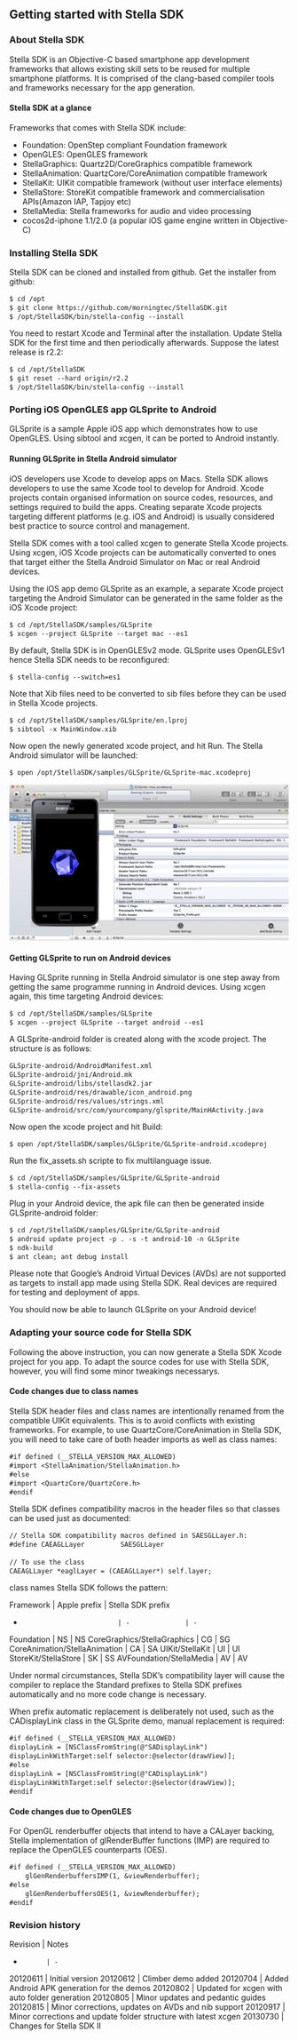 ## Getting started with Stella SDK


### About Stella SDK

Stella SDK is an Objective-C based smartphone app development frameworks that allows existing skill sets to be reused for multiple smartphone platforms. It is comprised of the clang-based compiler tools and frameworks necessary for the app generation.

#### Stella SDK at a glance

Frameworks that comes with Stella SDK include:

* Foundation: OpenStep compliant Foundation framework
* OpenGLES: OpenGLES framework
* StellaGraphics: Quartz2D/CoreGraphics compatible framework
* StellaAnimation: QuartzCore/CoreAnimation compatible framework
* StellaKit: UIKit compatible framework (without user interface elements)
* StellaStore: StoreKit compatible framework and commercialisation APIs(Amazon IAP, Tapjoy etc)
* StellaMedia: Stella frameworks for audio and video processing
* cocos2d-iphone 1.1/2.0 (a popular iOS game engine written in Objective-C)


### Installing Stella SDK

Stella SDK can be cloned and installed from github. Get the installer from github:

    $ cd /opt
    $ git clone https://github.com/morningtec/StellaSDK.git
    $ /opt/StellaSDK/bin/stella-config --install

You need to restart Xcode and Terminal after the installation. Update Stella SDK for the first time and then periodically afterwards. Suppose the latest release is r2.2:

    $ cd /opt/StellaSDK
    $ git reset --hard origin/r2.2
    $ /opt/StellaSDK/bin/stella-config --install


### Porting iOS OpenGLES app GLSprite to Android

GLSprite is a sample Apple iOS app which demonstrates how to use OpenGLES. Using sibtool and xcgen, it can be ported to Android instantly.

#### Running GLSprite in Stella Android simulator

iOS developers use Xcode to develop apps on Macs. Stella SDK allows developers to use the same Xcode tool to develop for Android. Xcode projects contain organised information on source codes, resources, and settings required to build the apps. Creating separate Xcode projects targeting different platforms (e.g. iOS and Android) is usually considered best practice to source control and management.

Stella SDK comes with a tool called xcgen to generate Stella Xcode projects. Using xcgen, iOS Xcode projects can be automatically converted to ones that target either the Stella Android Simulator on Mac or real Android devices.

Using the iOS app demo GLSprite as an example, a separate Xcode project targeting the Android Simulator can be generated in the same folder as the iOS Xcode project:

    $ cd /opt/StellaSDK/samples/GLSprite
    $ xcgen --project GLSprite --target mac --es1

By default, Stella SDK is in OpenGLESv2 mode. GLSprite uses OpenGLESv1 hence Stella SDK needs to be reconfigured:

    $ stella-config --switch=es1

Note that Xib files need to be converted to sib files before they can be used in Stella Xcode projects.

    $ cd /opt/StellaSDK/samples/GLSprite/en.lproj
    $ sibtool -x MainWindow.xib

Now open the newly generated xcode project, and hit Run. The Stella Android simulator will be launched:

    $ open /opt/StellaSDK/samples/GLSprite/GLSprite-mac.xcodeproj

![GLSprite Mac Xcodeproj](glsprite-mac-xcodeproj.png)

#### Getting GLSprite to run on Android devices

Having GLSprite running in Stella Android simulator is one step away from getting the same programme running in Android devices. Using xcgen again, this time targeting Android devices:

    $ cd /opt/StellaSDK/samples/GLSprite
    $ xcgen --project GLSprite --target android --es1

A GLSprite-android folder is created along with the xcode project. The structure is as follows:

    GLSprite-android/AndroidManifest.xml
    GLSprite-android/jni/Android.mk
    GLSprite-android/libs/stellasdk2.jar
    GLSprite-android/res/drawable/icon_android.png
    GLSprite-android/res/values/strings.xml
    GLSprite-android/src/com/yourcompany/glsprite/MainHActivity.java


Now open the xcode project and hit Build:

    $ open /opt/StellaSDK/samples/GLSprite/GLSprite-android.xcodeproj


Run the fix_assets.sh scripte to fix multilanguage issue.

    $ cd /opt/StellaSDK/samples/GLSprite/GLSprite-android
    $ stella-config --fix-assets


Plug in your Android device, the apk file can then be generated inside GLSprite-android folder:

    $ cd /opt/StellaSDK/samples/GLSprite/GLSprite-android
    $ android update project -p . -s -t android-10 -n GLSprite
    $ ndk-build
    $ ant clean; ant debug install


Please note that Google’s Android Virtual Devices (AVDs) are not supported as targets to install app made using Stella SDK. Real devices are required for testing and deployment of apps.

You should now be able to launch GLSprite on your Android device!



### Adapting your source code for Stella SDK

Following the above instruction, you can now generate a Stella SDK Xcode project for you app. To adapt the source codes for use with Stella SDK, however, you will find some minor tweakings necessarys.


#### Code changes due to class names

Stella SDK header files and class names are intentionally renamed from the compatible UIKit equivalents. This is to avoid conflicts with existing frameworks. For example, to use QuartzCore/CoreAnimation in Stella SDK, you will need to take care of both header imports as well as class names:

    #if defined (__STELLA_VERSION_MAX_ALLOWED)
    #import <StellaAnimation/StellaAnimation.h>
    #else
    #import <QuartzCore/QuartzCore.h>
    #endif

Stella SDK defines compatibility macros in the header files so that classes can be used just as documented:

    // Stella SDK compatibility macros defined in SAESGLLayer.h:
    #define CAEAGLLayer         SAESGLLayer

    // To use the class
    CAEAGLLayer *eaglLayer = (CAEAGLLayer*) self.layer;

class names Stella SDK follows the pattern:

Framework                     | Apple prefix   | Stella SDK prefix
-                             | -              | -
Foundation                    | NS             | NS
CoreGraphics/StellaGraphics   | CG             | SG
CoreAnimation/StellaAnimation | CA             | SA
UIKit/StellaKit               | UI             | UI
StoreKit/StellaStore          | SK             | SS
AVFoundation/StellaMedia      | AV             | AV

Under normal circumstances, Stella SDK’s compatibility layer will cause the compiler to replace the Standard prefixes to Stella SDK prefixes automatically and no more code change is necessary.

When prefix automatic replacement is deliberately not used, such as the CADisplayLink class in the GLSprite demo, manual replacement is required:

    #if defined (__STELLA_VERSION_MAX_ALLOWED)
    displayLink = [NSClassFromString(@"SADisplayLink") displayLinkWithTarget:self selector:@selector(drawView)];
    #else
    displayLink = [NSClassFromString(@"CADisplayLink") displayLinkWithTarget:self selector:@selector(drawView)];
    #endif


#### Code changes due to OpenGLES

For OpenGL renderbuffer objects that intend to have a CALayer backing, Stella implementation of glRenderBuffer functions (IMP) are required to replace the OpenGLES counterparts (OES).

    #if defined (__STELLA_VERSION_MAX_ALLOWED)
        glGenRenderbuffersIMP(1, &viewRenderbuffer);
    #else
        glGenRenderbuffersOES(1, &viewRenderbuffer);
    #endif



### Revision history

Revision    | Notes
-           | -
20120611    | Initial version
20120612    | Climber demo added
20120704    | Added Android APK generation for the demos
20120802    | Updated for xcgen with auto folder generation
20120805    | Minor updates and pedantic guides
20120815    | Minor corrections, updates on AVDs and nib support
20120917    | Minor corrections and update folder structure with latest xcgen
20130730    | Changes for Stella SDK II











